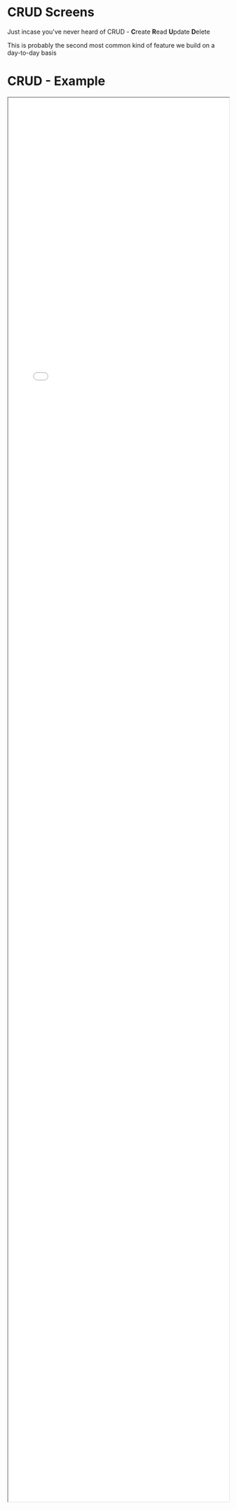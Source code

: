 # CRUD Screens

Just incase you've never heard of CRUD - **C**reate **R**ead **U**pdate **D**elete

This is probably the second most common kind of feature we build on a day-to-day basis

# CRUD - Example

<iframe src="./Part 1 - Theory/3.Simplicity/CRUD/indexPart1.html" style="width: 100%; height: 80vh;"/>

# CRUD - Observations 

* The layout choices that may be suitable for headline of promotional products sales, may not be suitable for product catalogues or product management.
* A shopping cart isn't the right icon for ordering stock!?

# CRUD - Example

<iframe src="./Part 1 - Theory/3.Simplicity/CRUD/indexPart2.html" style="width: 100%; height: 80vh;"/>  

# CRUD - Observations 

* Our buttons don't have any description of what they do.
* Our list of products still lacks context
    * i.e. what is a user meant to be doing with this screen?

# CRUD - Example

<iframe src="./Part 1 - Theory/3.Simplicity/CRUD/indexPart3.html" style="width: 100%; height: 80vh;"/>  

# CRUD - Analysis
* Where is it best to do CRUD operations?
    * Inline editing?
    * Same page? (modals, side bars, sub panel etc.)
        * Do modals and sub panel still count as being on the same page?
    * Different pages?
        * Does it make sense to have a dedicated pages for each CRUD operation?
